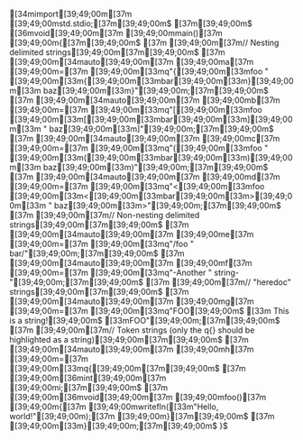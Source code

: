 [34mimport[39;49;00m[37m [39;49;00mstd.stdio;[37m[39;49;00m$
[37m[39;49;00m$
[36mvoid[39;49;00m[37m [39;49;00mmain()[37m [39;49;00m{[37m[39;49;00m$
[37m    [39;49;00m[37m// Nesting delimited strings[39;49;00m[37m[39;49;00m$
[37m    [39;49;00m[34mauto[39;49;00m[37m [39;49;00ma[37m [39;49;00m=[37m [39;49;00m[33mq"{[39;49;00m[33mfoo " [39;49;00m[33m{[39;49;00m[33mbar[39;49;00m[33m}[39;49;00m[33m baz[39;49;00m[33m}"[39;49;00m;[37m[39;49;00m$
[37m    [39;49;00m[34mauto[39;49;00m[37m [39;49;00mb[37m [39;49;00m=[37m [39;49;00m[33mq"[[39;49;00m[33mfoo [39;49;00m[33m[[39;49;00m[33mbar[39;49;00m[33m][39;49;00m[33m " baz[39;49;00m[33m]"[39;49;00m;[37m[39;49;00m$
[37m    [39;49;00m[34mauto[39;49;00m[37m [39;49;00mc[37m [39;49;00m=[37m [39;49;00m[33mq"([39;49;00m[33mfoo " [39;49;00m[33m([39;49;00m[33mbar[39;49;00m[33m)[39;49;00m[33m baz[39;49;00m[33m)"[39;49;00m;[37m[39;49;00m$
[37m    [39;49;00m[34mauto[39;49;00m[37m [39;49;00md[37m [39;49;00m=[37m [39;49;00m[33mq"<[39;49;00m[33mfoo [39;49;00m[33m<[39;49;00m[33mbar[39;49;00m[33m>[39;49;00m[33m " baz[39;49;00m[33m>"[39;49;00m;[37m[39;49;00m$
[37m    [39;49;00m[37m// Non-nesting delimited strings[39;49;00m[37m[39;49;00m$
[37m    [39;49;00m[34mauto[39;49;00m[37m [39;49;00me[37m [39;49;00m=[37m [39;49;00m[33mq"/foo " bar/"[39;49;00m;[37m[39;49;00m$
[37m    [39;49;00m[34mauto[39;49;00m[37m [39;49;00mf[37m [39;49;00m=[37m [39;49;00m[33mq"-Another " string-"[39;49;00m;[37m[39;49;00m$
[37m    [39;49;00m[37m// "heredoc" strings[39;49;00m[37m[39;49;00m$
[37m    [39;49;00m[34mauto[39;49;00m[37m [39;49;00mg[37m [39;49;00m=[37m [39;49;00m[33mq"FOO[39;49;00m$
[33m        This is a string![39;49;00m$
[33mFOO"[39;49;00m;[37m[39;49;00m$
[37m    [39;49;00m[37m// Token strings (only the q{} should be highlighted as a string)[39;49;00m[37m[39;49;00m$
[37m    [39;49;00m[34mauto[39;49;00m[37m [39;49;00mh[37m [39;49;00m=[37m [39;49;00m[33mq{[39;49;00m[37m[39;49;00m$
[37m        [39;49;00m[36mint[39;49;00m[37m [39;49;00mi;[37m[39;49;00m$
[37m        [39;49;00m[36mvoid[39;49;00m[37m [39;49;00mfoo()[37m [39;49;00m{[37m [39;49;00mwritefln([33m"Hello, world!"[39;49;00m);[37m [39;49;00m}[37m[39;49;00m$
[37m    [39;49;00m[33m}[39;49;00m;[37m[39;49;00m$
}$

